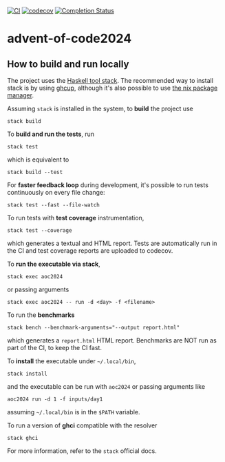 [![CI](https://github.com/alessandrocandolini/advent-of-code2024/actions/workflows/ci.yml/badge.svg)](https://github.com/alessandrocandolini/advent-of-code2024/actions/workflows/ci.yml) [![codecov](https://codecov.io/gh/alessandrocandolini/advent-of-code2024/graph/badge.svg?token=yDHcPy0Gtx)](https://codecov.io/gh/alessandrocandolini/advent-of-code2024)
[![Completion Status](https://img.shields.io/endpoint?url=https://raw.githubusercontent.com/alessandrocandolini/advent-of-code2024/main/.github/badges/completion.json)](https://adventofcode.com/2024)

# advent-of-code2024

## How to build and run locally

The project uses the [Haskell tool stack](https://docs.haskellstack.org/en/stable/README/). The recommended way to install stack is by using [ghcup](https://www.haskell.org/ghcup/), although it's also possible to use [the nix package manager](https://nixos.org/). 

Assuming `stack` is installed in the system, to **build** the project use 
```
stack build
```
To **build and run the tests**, run
```
stack test
```
which is equivalent to
```
stack build --test
```
For **faster feedback loop** during development, it's possible to run tests continuously on every file change: 
```
stack test --fast --file-watch
```
To run tests with **test coverage** instrumentation, 
```
stack test --coverage
```
which generates a textual and HTML report. Tests are automatically run in the CI and test coverage reports are uploaded to codecov. 

To **run the executable via stack**,
```
stack exec aoc2024
```
or passing arguments
```
stack exec aoc2024 -- run -d <day> -f <filename> 
```
To run the **benchmarks**
```
stack bench --benchmark-arguments="--output report.html"
```
which generates a `report.html` HTML report. 
Benchmarks are NOT run as part of the CI, to keep the CI fast.

To **install** the executable under `~/.local/bin`, 
```
stack install
```
and the executable can be run with `aoc2024` or passing arguments like 
```
aoc2024 run -d 1 -f inputs/day1
```
assuming `~/.local/bin` is in the `$PATH` variable. 

To run a version of **ghci** compatible with the resolver 
```
stack ghci
```
For more information, refer to the `stack` official docs.
